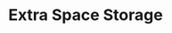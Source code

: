---
title: "Extra Space Storage"
url: /peoria/extra-space-storage-west-union-hills-drive/
shop: storage rental
---